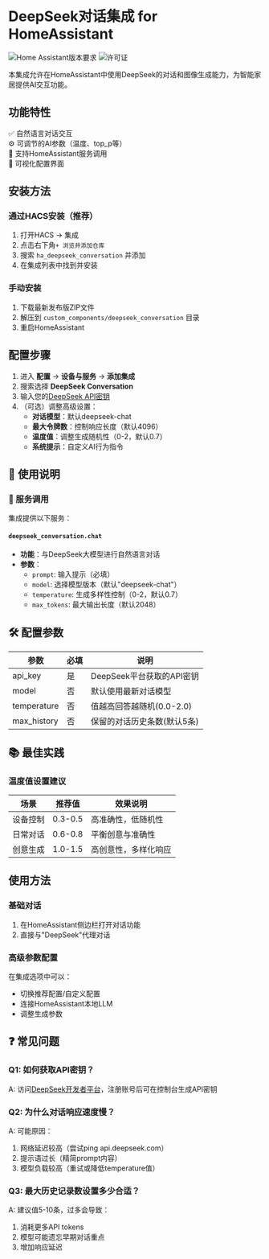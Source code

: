 # DeepSeek对话集成 for HomeAssistant

![Home Assistant版本要求](https://img.shields.io/badge/homeassistant-2024.3%2B-blue)
![许可证](https://img.shields.io/badge/license-木兰宽松许可证%202.0-green)

本集成允许在HomeAssistant中使用DeepSeek的对话和图像生成能力，为智能家居提供AI交互功能。

## 功能特性

✅ 自然语言对话交互  
⚙️ 可调节的AI参数（温度、top_p等）  
🤖 支持HomeAssistant服务调用  
🔧 可视化配置界面

## 安装方法

### 通过HACS安装（推荐）
1. 打开HACS -> 集成
2. 点击右下角`+ 浏览并添加仓库`
3. 搜索 `ha_deepseek_conversation` 并添加
4. 在集成列表中找到并安装

### 手动安装
1. 下载最新发布版ZIP文件
2. 解压到 `custom_components/deepseek_conversation` 目录
3. 重启HomeAssistant

## 配置步骤

1. 进入 **配置** -> **设备与服务** -> **添加集成**
2. 搜索选择 **DeepSeek Conversation**
3. 输入您的[DeepSeek API密钥](https://platform.deepseek.com/api-keys)
4. （可选）调整高级设置：
   - **对话模型**：默认deepseek-chat
   - **最大令牌数**：控制响应长度（默认4096）
   - **温度值**：调整生成随机性（0-2，默认0.7）
   - **系统提示**：自定义AI行为指令

## 📖 使用说明

### 🔧 服务调用
集成提供以下服务：

#### `deepseek_conversation.chat`
- **功能**：与DeepSeek大模型进行自然语言对话
- **参数**：
  - `prompt`: 输入提示（必填）
  - `model`: 选择模型版本（默认"deepseek-chat"）
  - `temperature`: 生成多样性控制（0-2，默认0.7）
  - `max_tokens`: 最大输出长度（默认2048）

## 🛠️ 配置参数
| 参数        | 必填 | 说明                          |
|-------------|------|-----------------------------|
| api_key     | 是   | DeepSeek平台获取的API密钥       |
| model       | 否   | 默认使用最新对话模型             |
| temperature | 否   | 值越高回答越随机(0.0-2.0)       |
| max_history | 否   | 保留的对话历史条数(默认5条)      |

## 📚 最佳实践
### 温度值设置建议
| 场景         | 推荐值 | 效果说明               |
|--------------|--------|------------------------|
| 设备控制     | 0.3-0.5| 高准确性，低随机性     |
| 日常对话     | 0.6-0.8| 平衡创意与准确性       |
| 创意生成     | 1.0-1.5| 高创意性，多样化响应   |

## 使用方法

### 基础对话
1. 在HomeAssistant侧边栏打开对话功能
2. 直接与"DeepSeek"代理对话


### 高级参数配置
在集成选项中可以：
- 切换推荐配置/自定义配置
- 连接HomeAssistant本地LLM
- 调整生成参数

## ❓ 常见问题

### Q1: 如何获取API密钥？
A: 访问[DeepSeek开发者平台](https://platform.deepseek.com)，注册账号后可在控制台生成API密钥

### Q2: 为什么对话响应速度慢？
A: 可能原因：
1. 网络延迟较高（尝试ping api.deepseek.com）
2. 提示语过长（精简prompt内容）
3. 模型负载较高（重试或降低temperature值）

### Q3: 最大历史记录数设置多少合适？
A: 建议值5-10条，过多会导致：
1. 消耗更多API tokens
2. 模型可能遗忘早期对话重点
3. 增加响应延迟